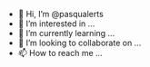- 👋 Hi, I’m @pasqualerts
- 👀 I’m interested in ...
- 🌱 I’m currently learning ...
- 💞️ I’m looking to collaborate on ...
- 📫 How to reach me ...

<!---
pasqualerts/pasqualerts is a ✨ special ✨ repository because its `README.md` (this file) appears on your GitHub profile.
You can click the Preview link to take a look at your changes.
--->
